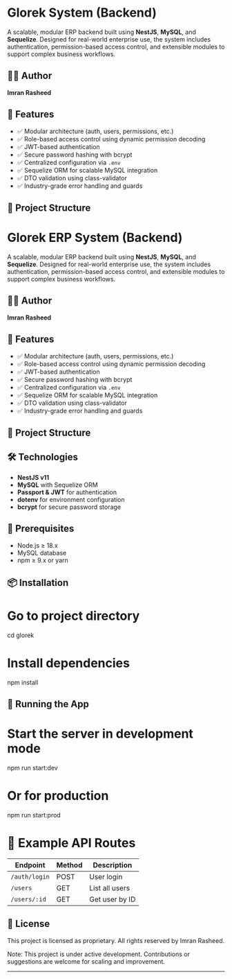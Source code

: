 # Glorek System (Backend)

A scalable, modular ERP backend built using **NestJS**, **MySQL**, and **Sequelize**. Designed for real-world enterprise use, the system includes authentication, permission-based access control, and extensible modules to support complex business workflows.

## 🧑‍💻 Author

**Imran Rasheed**

## 🚀 Features

- ✅ Modular architecture (auth, users, permissions, etc.)
- ✅ Role-based access control using dynamic permission decoding
- ✅ JWT-based authentication
- ✅ Secure password hashing with bcrypt
- ✅ Centralized configuration via `.env`
- ✅ Sequelize ORM for scalable MySQL integration
- ✅ DTO validation using class-validator
- ✅ Industry-grade error handling and guards

## 🧱 Project Structure

# Glorek ERP System (Backend)

A scalable, modular ERP backend built using **NestJS**, **MySQL**, and **Sequelize**. Designed for real-world enterprise use, the system includes authentication, permission-based access control, and extensible modules to support complex business workflows.

## 🧑‍💻 Author

**Imran Rasheed**

## 🚀 Features

- ✅ Modular architecture (auth, users, permissions, etc.)
- ✅ Role-based access control using dynamic permission decoding
- ✅ JWT-based authentication
- ✅ Secure password hashing with bcrypt
- ✅ Centralized configuration via `.env`
- ✅ Sequelize ORM for scalable MySQL integration
- ✅ DTO validation using class-validator
- ✅ Industry-grade error handling and guards

## 🧱 Project Structure


## 🛠️ Technologies

- **NestJS v11**
- **MySQL** with Sequelize ORM
- **Passport & JWT** for authentication
- **dotenv** for environment configuration
- **bcrypt** for secure password storage

## 🧪 Prerequisites

- Node.js ≥ 18.x
- MySQL database
- npm ≥ 9.x or yarn

## 📦 Installation

# Go to project directory
cd glorek

# Install dependencies
npm install


## 🧪 Running the App

# Start the server in development mode
npm run start:dev

# Or for production
npm run start:prod

# 🧩 Example API Routes

| Endpoint      | Method | Description    |
| ------------- | ------ | -------------- |
| `/auth/login` | POST   | User login     |
| `/users`      | GET    | List all users |
| `/users/:id`  | GET    | Get user by ID |



## 📂 License
This project is licensed as proprietary. All rights reserved by Imran Rasheed.

Note: This project is under active development. Contributions or suggestions are welcome for scaling and improvement.

---
